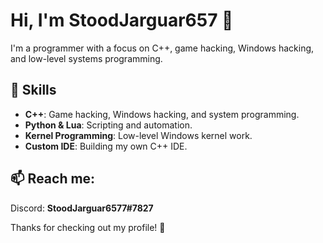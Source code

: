 # Hi, I'm StoodJarguar657 👋

I'm a programmer with a focus on C++, game hacking, Windows hacking, and low-level systems programming.

## 🔧 Skills
- **C++**: Game hacking, Windows hacking, and system programming.
- **Python & Lua**: Scripting and automation.
- **Kernel Programming**: Low-level Windows kernel work.
- **Custom IDE**: Building my own C++ IDE.

## 📫 Reach me:
Discord: **StoodJarguar6577#7827**

Thanks for checking out my profile! 🚀
